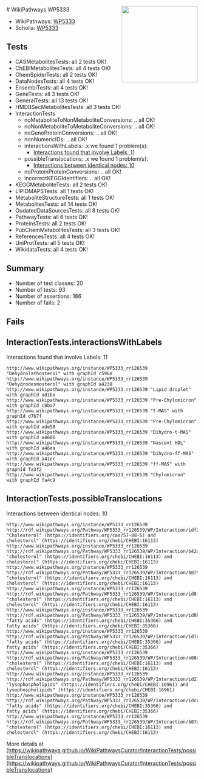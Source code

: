 <img style="float: right; width: 200px" src="https://upload.wikimedia.org/wikipedia/commons/thumb/8/83/Wplogo_with_text_500.png/640px-Wplogo_with_text_500.png" />
# WikiPathways WP5333

* WikiPathways: [WP5333](https://wikipathways.org/pathways/WP5333)
* Scholia: [WP5333](https://scholia.toolforge.org/wikipathways/WP5333)
## Tests
* CASMetabolitesTests: all 2 tests OK!
* ChEBIMetabolitesTests: all 4 tests OK!
* ChemSpiderTests: all 2 tests OK!
* DataNodesTests: all 4 tests OK!
* EnsemblTests: all 4 tests OK!
* GeneTests: all 3 tests OK!
* GeneralTests: all 13 tests OK!
* HMDBSecMetabolitesTests: all 3 tests OK!
* InteractionTests
    * noMetaboliteToNonMetaboliteConversions: .. all OK!
    * noNonMetaboliteToMetaboliteConversions: .. all OK!
    * noGeneProteinConversions: .. all OK!
    * nonNumericIDs: .. all OK!
    * interactionsWithLabels: .x we found 1 problem(s):
        * [Interactions found that involve Labels: 11](#fe97a8b9)
    * possibleTranslocations: .x we found 1 problem(s):
        * [Interactions between identical nodes: 10](#661ebeea)
    * noProteinProteinConversions: .. all OK!
    * incorrectKEGGIdentifiers: .. all OK!
* KEGGMetaboliteTests: all 2 tests OK!
* LIPIDMAPSTests: all 1 tests OK!
* MetaboliteStructureTests: all 1 tests OK!
* MetabolitesTests: all 14 tests OK!
* OudatedDataSourcesTests: all 8 tests OK!
* PathwayTests: all 6 tests OK!
* ProteinsTests: all 2 tests OK!
* PubChemMetabolitesTests: all 3 tests OK!
* ReferencesTests: all 4 tests OK!
* UniProtTests: all 5 tests OK!
* WikidataTests: all 4 tests OK!


## Summary

* Number of test classes: 20
* Number of tests: 93
* Number of assertions: 186
* Number of fails: 2

## Fails

<a name="fe97a8b9" />

## InteractionTests.interactionsWithLabels

Interactions found that involve Labels: 11
```
http://www.wikipathways.org/instance/WP5333_rr126539 "Dehydrolathosterol" with graphId c596e
http://www.wikipathways.org/instance/WP5333_rr126539 "Dehydrodesmosterol" with graphId a4238
http://www.wikipathways.org/instance/WP5333_rr126539 "Lipid droplet" with graphId ad1ba
http://www.wikipathways.org/instance/WP5333_rr126539 "Pre-Chylomicron" with graphId c8ba7
http://www.wikipathways.org/instance/WP5333_rr126539 "t-MAS" with graphId d7b7f
http://www.wikipathways.org/instance/WP5333_rr126539 "Pre-Chylomicron" with graphId ade58
http://www.wikipathways.org/instance/WP5333_rr126539 "Dihydro-t-MAS" with graphId a4606
http://www.wikipathways.org/instance/WP5333_rr126539 "Nascent HDL" with graphId a46ea
http://www.wikipathways.org/instance/WP5333_rr126539 "Dihydro-ff-MAS" with graphId a41ec
http://www.wikipathways.org/instance/WP5333_rr126539 "ff-MAS" with graphId fa3f2
http://www.wikipathways.org/instance/WP5333_rr126539 "Chylomicron" with graphId fa4c9
```

<a name="661ebeea" />

## InteractionTests.possibleTranslocations

Interactions between identical nodes: 10
```
http://www.wikipathways.org/instance/WP5333_rr126539 http://rdf.wikipathways.org/Pathway/WP5333_rr126539/WP/Interaction/idf2dcfcf5 "Cholesterol" (https://identifiers.org/cas/57-88-5) and 
cholesterol" (https://identifiers.org/chebi/CHEBI:16113)
http://www.wikipathways.org/instance/WP5333_rr126539 http://rdf.wikipathways.org/Pathway/WP5333_rr126539/WP/Interaction/b42a7 "cholesterol" (https://identifiers.org/chebi/CHEBI:16113) and 
cholesterol" (https://identifiers.org/chebi/CHEBI:16113)
http://www.wikipathways.org/instance/WP5333_rr126539 http://rdf.wikipathways.org/Pathway/WP5333_rr126539/WP/Interaction/b8753 "cholesterol" (https://identifiers.org/chebi/CHEBI:16113) and 
cholesterol" (https://identifiers.org/chebi/CHEBI:16113)
http://www.wikipathways.org/instance/WP5333_rr126539 http://rdf.wikipathways.org/Pathway/WP5333_rr126539/WP/Interaction/id8fdc1aa4 "cholesterol" (https://identifiers.org/chebi/CHEBI:16113) and 
cholesterol" (https://identifiers.org/chebi/CHEBI:16113)
http://www.wikipathways.org/instance/WP5333_rr126539 http://rdf.wikipathways.org/Pathway/WP5333_rr126539/WP/Interaction/id881db5bd "fatty acids" (https://identifiers.org/chebi/CHEBI:35366) and 
fatty acids" (https://identifiers.org/chebi/CHEBI:35366)
http://www.wikipathways.org/instance/WP5333_rr126539 http://rdf.wikipathways.org/Pathway/WP5333_rr126539/WP/Interaction/id7c9d26e1 "fatty acids" (https://identifiers.org/chebi/CHEBI:35366) and 
fatty acids" (https://identifiers.org/chebi/CHEBI:35366)
http://www.wikipathways.org/instance/WP5333_rr126539 http://rdf.wikipathways.org/Pathway/WP5333_rr126539/WP/Interaction/e08da "cholesterol" (https://identifiers.org/chebi/CHEBI:16113) and 
cholesterol" (https://identifiers.org/chebi/CHEBI:16113)
http://www.wikipathways.org/instance/WP5333_rr126539 http://rdf.wikipathways.org/Pathway/WP5333_rr126539/WP/Interaction/id2799a7a2 "lysophospholipids" (https://identifiers.org/chebi/CHEBI:16961) and 
lysophospholipids" (https://identifiers.org/chebi/CHEBI:16961)
http://www.wikipathways.org/instance/WP5333_rr126539 http://rdf.wikipathways.org/Pathway/WP5333_rr126539/WP/Interaction/idce0527a6 "fatty acids" (https://identifiers.org/chebi/CHEBI:35366) and 
fatty acids" (https://identifiers.org/chebi/CHEBI:35366)
http://www.wikipathways.org/instance/WP5333_rr126539 http://rdf.wikipathways.org/Pathway/WP5333_rr126539/WP/Interaction/b07e5 "cholesterol" (https://identifiers.org/chebi/CHEBI:16113) and 
cholesterol" (https://identifiers.org/chebi/CHEBI:16113)
```

More details at [https://wikipathways.github.io/WikiPathwaysCurator/InteractionTests/possibleTranslocations](https://wikipathways.github.io/WikiPathwaysCurator/InteractionTests/possibleTranslocations)

